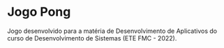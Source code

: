 # Jogo Pong
Jogo desenvolvido para a matéria de Desenvolvimento de Aplicativos do curso de Desenvolvimento de Sistemas (ETE FMC - 2022).
